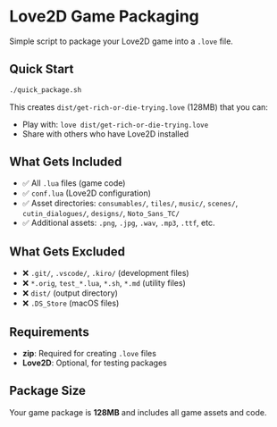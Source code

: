 # Love2D Game Packaging

Simple script to package your Love2D game into a `.love` file.

## Quick Start

```bash
./quick_package.sh
```

This creates `dist/get-rich-or-die-trying.love` (128MB) that you can:
- Play with: `love dist/get-rich-or-die-trying.love`
- Share with others who have Love2D installed

## What Gets Included

- ✅ All `.lua` files (game code)
- ✅ `conf.lua` (Love2D configuration)
- ✅ Asset directories: `consumables/`, `tiles/`, `music/`, `scenes/`, `cutin_dialogues/`, `designs/`, `Noto_Sans_TC/`
- ✅ Additional assets: `.png`, `.jpg`, `.wav`, `.mp3`, `.ttf`, etc.

## What Gets Excluded

- ❌ `.git/`, `.vscode/`, `.kiro/` (development files)
- ❌ `*.orig`, `test_*.lua`, `*.sh`, `*.md` (utility files)
- ❌ `dist/` (output directory)
- ❌ `.DS_Store` (macOS files)

## Requirements

- **zip**: Required for creating `.love` files
- **Love2D**: Optional, for testing packages

## Package Size

Your game package is **128MB** and includes all game assets and code.
